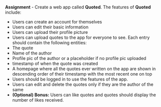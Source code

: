 **Assignment** - Create a web app called **Quoted**. The features of **Quoted** include:

- Users can create an account for themselves
- Users can edit their basic information
- Users can upload their profile picture
- Users can upload quotes to the app for everyone to see. Each entry should contain the following entities:
- The quote
- Name of the author
- Profile pic of the author or a placeholder if no profile pic uploaded
- timestamp of when the quote was created
- A homepage where all the quotes ever written on the app are shown in descending order of their timestamp with the most recent one on top
- Users should be logged in to use the features of the app.
- Users can edit and delete the quotes only if they are the author of the same
- **(Optional) Bonus:** Users can like quotes and quotes should display the number of likes received.

